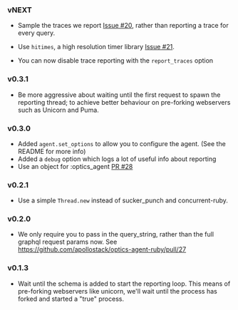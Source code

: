 ### vNEXT

 - Sample the traces we report [Issue #20](https://github.com/apollostack/optics-agent-ruby/issues/20), rather than reporting a trace for every query.

 - Use `hitimes`, a high resolution timer library [Issue #21](https://github.com/apollostack/optics-agent-ruby/issues/21).

 - You can now disable trace reporting with the `report_traces` option

### v0.3.1

- Be more aggressive about waiting until the first request to spawn the reporting thread; to achieve better behaviour on pre-forking webservers such as Unicorn and Puma.


### v0.3.0

- Added `agent.set_options` to allow you to configure the agent. (See the README for more info)
- Added a `debug` option which logs a lot of useful info about reporting
- Use an object for :optics_agent [PR #28](https://github.com/apollostack/optics-agent-ruby/pull/28)

### v0.2.1

- Use a simple `Thread.new` instead of sucker_punch and concurrent-ruby.

### v0.2.0

- We only require you to pass in the query_string, rather than the full graphql request params now. See https://github.com/apollostack/optics-agent-ruby/pull/27

### v0.1.3

- Wait until the schema is added to start the reporting loop. This means of pre-forking webservers like unicorn, we'll wait until the process has forked and started a "true" process.
